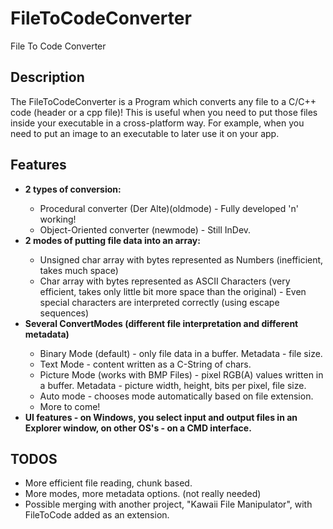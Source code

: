 # FileToCodeConverter
File To Code Converter

<h2>Description</h2>

The FileToCodeConverter is a Program which converts any file to a C/C++ code (header or a cpp file)! This is useful when you need to put those files inside your executable in a cross-platform way. For example, when you need to put an image to an executable to later use it on your app.

<h2>Features</h2>

<ul>
<li><b>2 types of conversion:</b></li>
  <ul>
  <li>Procedural converter (Der Alte)(oldmode) - Fully developed 'n' working!</li>
  <li>Object-Oriented converter (newmode) - Still InDev.</li>
  </ul>
<li><b>2 modes of putting file data into an array:</b></li>
  <ul>
  <li>Unsigned char array with bytes represented as Numbers (inefficient, takes much space)</li>
  <li>Char array with bytes represented as ASCII Characters (very efficient, takes only little bit more space than the original) - Even special characters are interpreted correctly (using escape sequences)</li>
  </ul>
<li><b>Several ConvertModes (different file interpretation and different metadata)</b></li>
  <ul>
  <li>Binary Mode (default) - only file data in a buffer. Metadata - file size.</li>
  <li>Text Mode - content written as a C-String of chars.</li>
  <li>Picture Mode (works with BMP Files) - pixel RGB(A) values written in a buffer. Metadata - picture width, height, bits per pixel, file size.</li>
  <li>Auto mode - chooses mode automatically based on file extension.</li>
  <li>More to come!</li>
  </ul>
<li><b>UI features - on Windows, you select input and output files in an Explorer window, on other OS's - on a CMD interface.</b></li>
</ul>

<h2>TODOS</h2>
<ul>
<li>More efficient file reading, chunk based.</li>
<li>More modes, more metadata options. (not really needed)</li>
<li>Possible merging with another project, "Kawaii File Manipulator", with FileToCode added as an extension.</li>
</ul>

